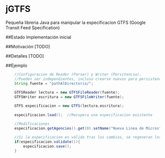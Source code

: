 # jGTFS
Pequeña libreria Java para manipular la especificacion GTFS (Google Transit Feed Specification)

##Estado
Implementación inicial


##Motivación
[TODO]


##Detalles
[TODO]


##Ejemplo
```java
	//Configuracion de Reader (Parser) y Writer (Persitencia).
	//Pueden ser independientes, incluso crearse nuevos para persistencia en una BD p.e 
	String fuente = "pathAlDirectorio/";
	
	GTFSReader lectura = new GTFSFileReader(fuente);
	GTFSWriter escritura = new GTFSFileWriter(fuente);

	GTFS especificacion = new GTFS(lectura,escritura);
	
	especificacion.load();	//Recupera una especificacion existente

	//Modificaciones
	especificacion.getAgencies().get(0).setName("Nueva Linea de Micros");
	
	//Si la especificacion es válida tras los cambios, se regeneran los archivos
	if(especificacion.validate()){
		especificacion.save();
	}
```
